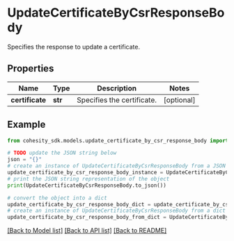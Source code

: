 # UpdateCertificateByCsrResponseBody

Specifies the response to update a certificate.

## Properties

Name | Type | Description | Notes
------------ | ------------- | ------------- | -------------
**certificate** | **str** | Specifies the certificate. | [optional] 

## Example

```python
from cohesity_sdk.models.update_certificate_by_csr_response_body import UpdateCertificateByCsrResponseBody

# TODO update the JSON string below
json = "{}"
# create an instance of UpdateCertificateByCsrResponseBody from a JSON string
update_certificate_by_csr_response_body_instance = UpdateCertificateByCsrResponseBody.from_json(json)
# print the JSON string representation of the object
print(UpdateCertificateByCsrResponseBody.to_json())

# convert the object into a dict
update_certificate_by_csr_response_body_dict = update_certificate_by_csr_response_body_instance.to_dict()
# create an instance of UpdateCertificateByCsrResponseBody from a dict
update_certificate_by_csr_response_body_from_dict = UpdateCertificateByCsrResponseBody.from_dict(update_certificate_by_csr_response_body_dict)
```
[[Back to Model list]](../README.md#documentation-for-models) [[Back to API list]](../README.md#documentation-for-api-endpoints) [[Back to README]](../README.md)


